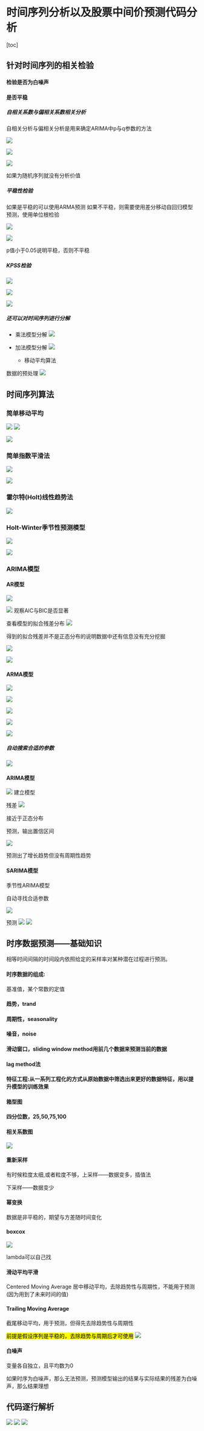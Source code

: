 # 时间序列分析以及股票中间价预测代码分析
[toc]
## 针对时间序列的相关检验
#### 检验是否为白噪声
#### 是否平稳

##### 自相关系数与偏相关系数相关分析
自相关分析与偏相关分析是用来确定ARIMA中p与q参数的方法

![](images/2023-08-02-09-13-50.png)

![](images/2023-08-02-09-14-13.png)

![](images/2023-08-02-09-08-23.png)

如果为随机序列就没有分析价值

##### 平稳性检验
如果是平稳的可以使用ARMA预测
如果不平稳，则需要使用差分移动自回归模型预测，使用单位根检验

![](images/2023-08-02-09-10-31.png)

![](images/2023-08-02-09-10-50.png)

p值小于0.05说明平稳，否则不平稳

##### KPSS检验
![](images/2023-08-02-09-11-47.png)

![](images/2023-08-02-09-12-19.png)

![](images/2023-08-02-09-12-33.png)

##### 还可以对时间序列进行分解

  - 乘法模型分解
    ![](images/2023-08-02-09-15-20.png)


* 加法模型分解
    ![](images/2023-08-02-09-16-01.png)

  - 移动平均算法

数据的预处理
![](images/2023-08-02-09-18-15.png)

## 时间序列算法
### 简单移动平均
![](images/2023-08-02-09-19-00.png)
![](images/2023-08-02-09-19-14.png)

![](images/2023-08-02-09-19-27.png)

### 简单指数平滑法
![](images/2023-08-02-09-20-39.png)

![](images/2023-08-02-09-21-06.png)

### 霍尔特(Holt)线性趋势法

![](images/2023-08-02-09-21-53.png)

### Holt-Winter季节性预测模型

![](images/2023-08-02-09-22-48.png)

![](images/2023-08-02-09-22-58.png)

### ARIMA模型
#### AR模型
![](images/2023-08-02-09-24-07.png)

![](images/2023-08-02-09-24-35.png)
观察AIC与BIC是否显著

查看模型的拟合残差分布
![](images/2023-08-02-09-25-58.png)

得到的拟合残差并不是正态分布的说明数据中还有信息没有充分挖掘

![](images/2023-08-02-09-26-48.png)

![](images/2023-08-02-09-27-02.png)

#### ARMA模型
![](images/2023-08-02-09-27-56.png)

![](images/2023-08-02-09-28-04.png)

![](images/2023-08-02-09-28-18.png)

![](images/2023-08-02-09-28-57.png)

![](images/2023-08-02-09-29-14.png)


##### 自动搜索合适的参数
![](images/2023-08-02-09-29-40.png)

#### ARIMA模型
![](images/2023-08-02-09-30-55.png)
建立模型

残差
![](images/2023-08-02-09-31-11.png)

接近于正态分布

预测，输出置信区间

![](images/2023-08-02-09-31-33.png)

预测出了增长趋势但没有周期性趋势

#### SARIMA模型
季节性ARIMA模型

自动寻找合适参数

![](images/2023-08-02-09-33-42.png)


预测
![](images/2023-08-02-09-33-31.png)
![](images/2023-08-02-09-33-16.png)


## 时序数据预测——基础知识

相等时间间隔的时间段内依照给定的采样率对某种潜在过程进行预测。

#### 时序数据的组成:
基准值，某个常数的定值

#### 趋势，trand

#### 周期性，seasonality

#### 噪音，noise

#### 滑动窗口，sliding window method用前几个数据来预测当前的数据

#### lag method法

#### 特征工程:从一系列工程化的方式从原始数据中筛选出来更好的数据特征，用以提升模型的训练效果

#### 箱型图

#### 四分位数，25,50,75,100

#### 相关系数图
![](images/2023-08-02-09-41-24.png)

#### 重新采样

有时候粒度太细,或者粒度不够，上采样——数据变多，插值法

下采样——数据变少

#### 幂变换
数据是非平稳的，期望与方差随时间变化

#### boxcox
![](images/2023-08-02-09-47-52.png)

lambda可以自己找

#### 滑动平均平滑
Centered Moving Average
居中移动平均，去除趋势性与周期性，不能用于预测(因为用到了未来时间的值)



#### Trailing Moving Average
截尾移动平均，用于预测，但得先去除趋势性与周期性

<mark>前提是假设序列是平稳的，去除趋势与周期后才可使用</mark>
![](images/2023-08-02-09-50-35.png)


#### 白噪声
变量各自独立，且平均数为0

如果时序为白噪声，那么无法预测，预测模型输出的结果与实际结果的残差为白噪声，那么结果理想
## 代码逐行解析
![](images/2023-08-06-11-02-56.png)
![](images/2023-08-06-11-03-53.png)
![](images/2023-08-06-11-00-41.png)